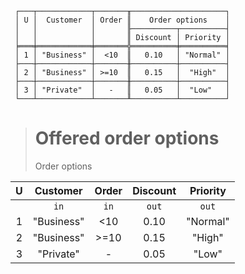 ```text
 ┌───┬────────────┬───────╥─────────────────────┐
 │ U │  Customer  │ Order ║    Order options    │
 │   │            │       ╟──────────┬──────────┤
 │   │            │       ║ Discount │ Priority │
 ╞═══╪════════════╪═══════╬══════════╪══════════╡
 │ 1 │ "Business" │  <10  ║   0.10   │ "Normal" │
 ├───┼────────────┼───────╫──────────┼──────────┤
 │ 2 │ "Business" │ >=10  ║   0.15   │  "High"  │
 ├───┼────────────┼───────╫──────────┼──────────┤
 │ 3 │ "Private"  │   -   ║   0.05   │  "Low"   │
 └───┴────────────┴───────╨──────────┴──────────┘
```

> # Offered order options
> Order options

| U |  Customer  | Order | Discount | Priority |
|:-:|:----------:|:-----:|:--------:|:--------:|
|   |    `in`    | `in`  |  `out`   |  `out`   |
| 1 | "Business" |  <10  |   0.10   | "Normal" |
| 2 | "Business" | >=10  |   0.15   |  "High"  |
| 3 | "Private"  |   -   |   0.05   |  "Low"   |
